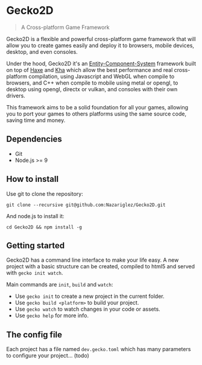 # Gecko2D

> A Cross-platform Game Framework

Gecko2D is a flexible and powerful cross-platform game framework that will allow you to create games easily and deploy it
to browsers, mobile devices, desktop, and even consoles.

Under the hood, Gecko2D it's an [Entity-Component-System](https://en.wikipedia.org/wiki/Entity%E2%80%93component%E2%80%93system) framework built on top of [Haxe](http://haxe.org) and [Kha](http://kha.tech) which allow the best performance and real cross-platform
compilation, using Javascript and WebGL when compile to browsers, and C++ when compile to mobile using metal or opengl, to desktop using opengl, directx or vulkan, and consoles with their own drivers.

This framework aims to be a solid foundation for all your games, allowing you to port your games to others platforms using the same source code, saving time and money.

## Dependencies
- Git 
- Node.js >= 9

## How to install
Use git to clone the repository:
```
git clone --recursive git@github.com:Nazariglez/Gecko2D.git
```

And node.js to install it:
```
cd Gecko2D && npm install -g
```

## Getting started
Gecko2D has a command line interface to make your life easy.
A new project with a basic structure can be created, compiled to html5 and served with `gecko init watch`.

Main commands are `init`, `build` and `watch`:
- Use `gecko init` to create a new project in the current folder.
- Use `gecko build <platform>` to build your project.
- Use `gecko watch` to watch changes in your code or assets.
- Use `gecko help` for more info. 

## The config file
Each project has a file named `dev.gecko.toml` which has many parameters to configure your project... (todo)
